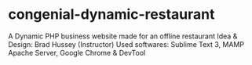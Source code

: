 # congenial-dynamic-restaurant

A Dynamic PHP business website made for an offline restaurant
Idea & Design: Brad Hussey (Instructor)
Used softwares: Sublime Text 3, MAMP Apache Server, Google Chrome & DevTool
